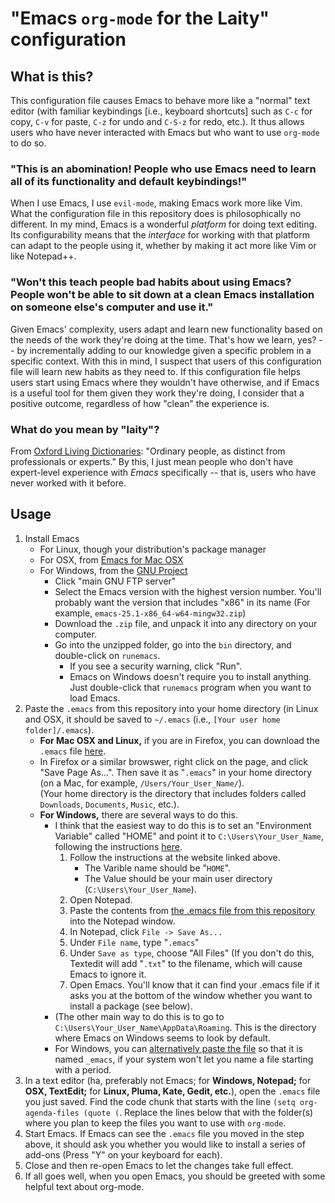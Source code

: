 # "Emacs `org-mode` for the Laity" configuration

## What is this?

This configuration file causes Emacs to behave more like a "normal" text editor (with familiar keybindings [i.e., keyboard shortcuts] such as `C-c` for copy, `C-v` for paste, `C-z` for undo and `C-S-z` for redo, etc.). It thus allows users who have never interacted with Emacs but who want to use `org-mode` to do so.

### "This is an abomination! People who use Emacs need to learn all of its functionality and default keybindings!"

When I use Emacs, I use `evil-mode`, making Emacs work more like Vim. What the configuration file in this repository does is philosophically no different. In my mind, Emacs is a wonderful *platform* for doing text editing. Its configurability means that the *interface* for working with that platform can adapt to the people using it, whether by making it act more like Vim or like Notepad++.

### "Won't this teach people bad habits about using Emacs? People won't be able to sit down at a clean Emacs installation on someone else's computer and use it."

Given Emacs' complexity, users adapt and learn new functionality based on the needs of the work they're doing at the time. That's how we learn, yes? -- by incrementally adding to our knowledge given a specific problem in a specific context. With this in mind, I suspect that users of this configuration file will learn new habits as they need to. If this configuration file helps users start using Emacs where they wouldn't have otherwise, and if Emacs is a useful tool for them given they work they're doing, I consider that a positive outcome, regardless of how "clean" the experience is.

### What do you mean by "laity"?

From [Oxford Living Dictionaries](https://en.oxforddictionaries.com/definition/laity "Oxford Living Dictionaries: 'laity'"): "Ordinary people, as distinct from professionals or experts." By this, I just mean people who don't have expert-level experience with *Emacs* specifically -- that is, users who have never worked with it before.

## Usage

1. Install Emacs
    * For Linux, though your distribution's package manager
    * For OSX, from [Emacs for Mac OSX](https://emacsformacosx.com/ "Installer for Emacs for Mac OSX")
    * For Windows, from the [GNU Project](https://www.gnu.org/software/emacs/download.html#windows "Installer for Emacs for Windows")
    	* Click "main GNU FTP server"
    	* Select the Emacs version with the highest version number. You'll probably want the version that includes "x86" in its name (For example, `emacs-25.1-x86_64-w64-mingw32.zip`)
    	* Download the `.zip` file, and unpack it into any directory on your computer.
    	* Go into the unzipped folder, go into the `bin` directory, and double-click on `runemacs`.
    		* If you see a security warning, click "Run".
    		* Emacs on Windows doesn't require you to install anything. Just double-click that `runemacs` program when you want to load Emacs.
1. Paste the `.emacs` from this repository into your home directory (in Linux and OSX, it should be saved to `~/.emacs` (i.e., `[Your user home folder]/.emacs`).
	* **For Mac OSX and Linux,** if you are in Firefox, you can download the `.emacs` file [here](https://raw.githubusercontent.com/publicus/emacs-org-mode-for-the-laity/master/.emacs ".emacs file content").
	* In Firefox or a similar browswer, right click on the page, and click "Save Page As...". Then save it as "`.emacs`" in your home directory (on a Mac, for example, `/Users/Your_User_Name/`).  
	(Your home directory is the directory that includes folders called `Downloads`, `Documents`, `Music`, etc.).
	* **For Windows,** there are several ways to do this.
		* I think that the easiest way to do this is to set an "Environment Variable" called "HOME" and point it to `C:\Users\Your_User_Name`, following the instructions [here](www.computerhope.com/issues/ch000549.htm "How to set the path and environment variables in Windows").
			1. Follow the instructions at the website linked above.
				* The Varible name should be "`HOME`".
				* The Value should be your main user directory (`C:\Users\Your_User_Name`).
			1. Open Notepad.
			1. Paste the contents from [the .emacs file from this repository](https://raw.githubusercontent.com/publicus/emacs-org-mode-for-the-laity/master/.emacs ".emacs file content") into the Notepad window.
			1. In Notepad, click `File -> Save As...`
			1. Under `File name`, type "`.emacs`"
			1. Under `Save as type`, choose "All Files" (If you don't do this, Textedit will add "`.txt`" to the filename, which will cause Emacs to ignore it.
			1. Open Emacs. You'll know that it can find your .emacs file if it asks you at the bottom of the window whether you want to install a package (see below).			
		* (The other main way to do this is to go to `C:\Users\Your_User_Name\AppData\Roaming`. This is the directory where Emacs on Windows seems to look by default.
    	* For Windows, you can [alternatively paste the file](https://www.gnu.org/software/emacs/manual/html_node/efaq-w32/Location-of-init-file.html "GNU.org: Naming .emacs in Windows") so that it is named `_emacs`, if your system won't let you name a file starting with a period.
1. In a text editor (ha, preferably not Emacs; for **Windows, Notepad;** for **OSX, TextEdit;** for **Linux, Pluma, Kate, Gedit, etc.**), open the `.emacs` file you just saved. Find the code chunk that starts with the line `(setq org-agenda-files (quote (`. Replace the lines below that with the folder(s) where you plan to keep the files you want to use with `org-mode`.
1. Start Emacs. If Emacs can see the `.emacs` file you moved in the step above, it should ask you whether you would like to install a series of add-ons (Press "Y" on your keyboard for each). 
1. Close and then re-open Emacs to let the changes take full effect.
1. If all goes well, when you open Emacs, you should be greeted with some helpful text about org-mode.

